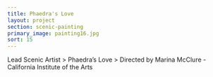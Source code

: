 ```yaml
---
title: Phaedra's Love
layout: project
section: scenic-painting
primary_image: painting16.jpg
sort: 15
---
```


Lead Scenic Artist > Phaedra’s Love > Directed by Marina McClure - California Institute of the Arts
